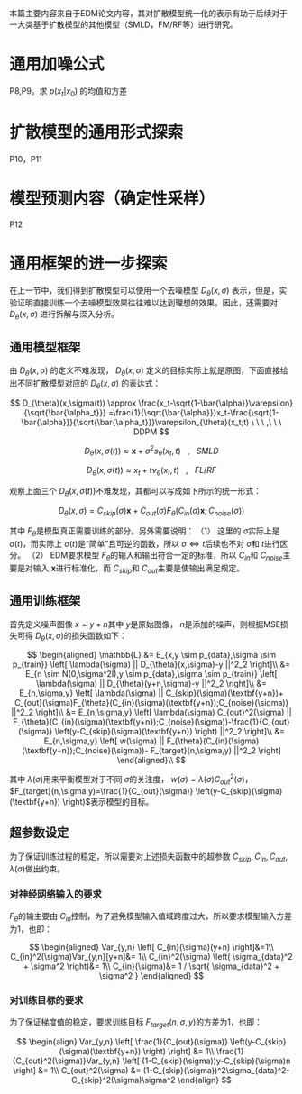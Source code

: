 本篇主要内容来自于EDM论文内容，其对扩散模型统一化的表示有助于后续对于一大类基于扩散模型的其他模型（SMLD，FM/RF等）进行研究。
# 通用加噪公式
P8,P9。求 $p(x_t | x_0)$ 的均值和方差
# 扩散模型的通用形式探索
P10，P11
# 模型预测内容（确定性采样）
P12
# 通用框架的进一步探索
在上一节中，我们得到扩散模型可以使用一个去噪模型 $D_{\theta}(x,\sigma)$ 表示，但是，实验证明直接训练一个去噪模型效果往往难以达到理想的效果。因此，还需要对 $D_{\theta}(x,\sigma)$ 进行拆解与深入分析。
## 通用模型框架
由 $D_{\theta}(x,\sigma)$ 的定义不难发现， $D_{\theta}(x,\sigma)$ 定义的目标实际上就是原图，下面直接给出不同扩散模型对应的 $D_{\theta}(x,\sigma)$ 的表达式：

$$
D_{\theta}(x,\sigma(t))  \approx \frac{x_t-\sqrt{1-\bar{\alpha}}\varepsilon}{\sqrt{\bar{\alpha_t}}} =\frac{1}{\sqrt{\bar{\alpha}}}x_t-\frac{\sqrt{1-\bar{\alpha}}}{\sqrt{\bar{\alpha_t}}}\varepsilon_{\theta}(x_t;t)  \ \ \ ,\ \ \  DDPM    
$$

$$
D_{\theta}(x,\sigma(t)) \approx \textbf{x}+\sigma^2s_{\theta}(x_t,t) \ \ \ ,\ \ \ SMLD
$$

$$
D_{\theta}(x,\sigma(t)) \approx x_t+tv_{\theta}(x_t,t) \ \ \ ,\ \ \ FL/RF
$$

观察上面三个 $D_{\theta}(x,\sigma(t))$不难发现，其都可以写成如下所示的统一形式：

$$
D_{\theta}(x,\sigma) = C_{skip}(\sigma)\textbf{x}+ C_{out}(\sigma)F_{\theta}(C_{in}(\sigma)\textbf{x};C_{noise}(\sigma))
$$

其中 $F_{\theta}$是模型真正需要训练的部分。另外需要说明：
（1） 这里的 $\sigma$实际上是 $\sigma(t)$，而实际上 $\sigma(t)$是“简单”且可逆的函数，所以 $\sigma \Leftrightarrow t$后续也不对 $\sigma$和 $t$进行区分。
（2） EDM要求模型 $F_{\theta}$的输入和输出符合一定的标准，所以 $C_{in}$和 $C_{noise}$主要是对输入 $\textbf{x}$进行标准化，而 $C_{skip}$和 $C_{out}$主要是使输出满足规定。

## 通用训练框架

首先定义噪声图像 $x=y+n$其中 $y$是原始图像， $n$是添加的噪声，则根据MSE损失可得 $D_{\theta}(x,\sigma)$的损失函数如下：

$$
\begin{aligned}
\mathbb{L} &=    E_{x,y \sim p_{data},\sigma \sim p_{train}}  \left[  \lambda(\sigma)  || D_{\theta}(x,\sigma)-y  ||^2_2 \right]\\
&= E_{n \sim N(0,\sigma^2I),y \sim p_{data},\sigma \sim p_{train}}  \left[  \lambda(\sigma)  || D_{\theta}(y+n,\sigma)-y  ||^2_2 \right]\\
&= E_{n,\sigma,y}  \left[  \lambda(\sigma)  || C_{skip}(\sigma)(\textbf{y+n})+ C_{out}(\sigma)F_{\theta}(C_{in}(\sigma)(\textbf{y+n});C_{noise}(\sigma))  ||^2_2 \right]\\
&=   E_{n,\sigma,y}  \left[  \lambda(\sigma) C_{out}^2(\sigma) || F_{\theta}(C_{in}(\sigma)(\textbf{y+n});C_{noise}(\sigma))-\frac{1}{C_{out}(\sigma)} \left(y-C_{skip}(\sigma)(\textbf{y+n}) \right)  ||^2_2 \right]\\
&= E_{n,\sigma,y}  \left[  w(\sigma)  || F_{\theta}(C_{in}(\sigma)(\textbf{y+n});C_{noise}(\sigma))- F_{target}(n,\sigma,y)  ||^2_2 \right]
\end{aligned}\\
$$

其中 $\lambda(\sigma)$用来平衡模型对于不同 $\sigma$的关注度， $w(\sigma)=\lambda(\sigma) C_{out}^2(\sigma)$， $F_{target}(n,\sigma,y)=\frac{1}{C_{out}(\sigma)} \left(y-C_{skip}(\sigma)(\textbf{y+n}) \right)$表示模型的目标。
## 超参数设定
为了保证训练过程的稳定，所以需要对上述损失函数中的超参数 $C_{skip},C_{in},C_{out},\lambda(\sigma)$做出约束。
### 对神经网络输入的要求
 $F_{\theta}$的输主要由 $C_{in}$控制，为了避免模型输入值域跨度过大，所以要求模型输入方差为1，也即：

$$
\begin{aligned}
Var_{y,n} \left[  C_{in}(\sigma)(y+n)  \right]&=1\\
C_{in}^2(\sigma)Var_{y,n}[y+n]&= 1\\
C_{in}^2(\sigma) \left(  \sigma_{data}^2 + \sigma^2 \right)&= 1\\
C_{in}(\sigma)&= 1 / \sqrt{  \sigma_{data}^2 + \sigma^2 }
\end{aligned}
$$ 
### 对训练目标的要求
为了保证梯度值的稳定，要求训练目标 $F_{target}(n,\sigma,y)$的方差为1，也即：

$$
\begin{align}
Var_{y,n} \left[  \frac{1}{C_{out}(\sigma)} \left(y-C_{skip}(\sigma)(\textbf{y+n}) \right)   \right] &= 1\\
\frac{1}{C_{out}^2(\sigma)}Var_{y,n} \left[  (1-C_{skip}(\sigma))y-C_{skip}(\sigma)n \right] &= 1\\
C_{out}^2(\sigma) &=  (1-C_{skip}(\sigma))^2\sigma_{data}^2-C_{skip}^2(\sigma)\sigma^2
\end{align}
$$








